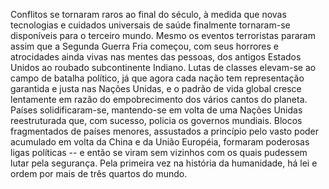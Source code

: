 Conflitos se tornaram raros ao final do século, à medida que novas
tecnologias e cuidados universais de saúde finalmente tornaram-se
disponíveis para o terceiro mundo. Mesmo os eventos terroristas pararam
assim que a Segunda Guerra Fria começou, com seus horrores e atrocidades
ainda vivas nas mentes das pessoas, dos antigos Estados Unidos ao
roubado subcontinente Indiano. Lutas de classes elevam-se ao campo de
batalha político, já que agora cada nação tem representação garantida e
justa nas Nações Unidas, e o padrão de vida global cresce lentamente em
razão do empobrecimento dos vários cantos do planeta. Países
solidificaram-se, mantendo-se em volta de uma Nações Unidas
reestruturada que, com sucesso, policia os governos mundiais. Blocos
fragmentados de países menores, assustados a princípio pelo vasto poder
acumulado em volta da China e da União Européia, formaram poderosas
ligas políticas -- e então se viram sem vizinhos com os quais pudessem
lutar pela segurança. Pela primeira vez na história da humanidade, há
lei e ordem por mais de três quartos do mundo.